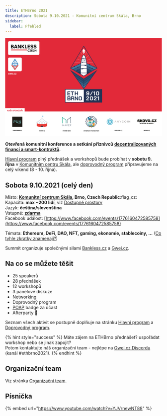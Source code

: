 ```yaml
---
title: ETHBrno 2021
description: Sobota 9.10.2021 - Komunitní centrum Skála, Brno
sidebar:
  label: Přehled
---
```


![](../../../../assets/welcome-screen-eth-brno.jpeg)

**Otevřená komunitní konference a setkání příznivců** [**decentralizovaných financí a smart-kontraktů**](https://komunita.gwei.cz/klicove-pojmy)**.**

[Hlavní program](program/) plný přednášek a workshopů bude probíhat v **sobotu 9. října** v [Komunitním centru Skála](misto-konani/#komunitni-centrum-skala), ale [doprovodný program](doprovodny-program/) připravujeme na celý víkend (8 - 10. října).

## Sobota 9.10.2021 (celý den)

Místo: [**Komunitní centrum Skála**](misto-konani/)**, Brno, Czech Republic**:flag\_cz: \
Kapacita: **max \~200 lidí**, viz [Dostupné prostory](misto-konani/)\
Jazyk: **čeština/slovenština**\
Vstupné: [**zdarma**](prakticke-informace/#vstupenky)\
Facebook událost: [https://www.facebook.com/events/1776160472585758](https://www.facebook.com/events/1776160472585758)

Témata: **Ethereum, DeFi, DAO, NFT, gaming, ekonomie, stablecoiny,  ...** ([Co tyhle zkratky znamenají?](https://komunita.gwei.cz/klicove-pojmy))

Summit organizuje společnými silami [Bankless.cz](https://bankless.cz/) a [Gwei.cz](http://gwei.cz/).

## Na co se můžete těšit

* 25 speakerů
* 28 přednášek
* 12 workshopů
* 3 panelové diskuze
* Networking
* Doprovodný program
* [POAP](https://poap.xyz/) badge za účast
* Afterparty :tada:&#x20;

Seznam všech aktivit se postupně doplňuje na stránku [Hlavní program](program/) a [Doprovodný program](doprovodny-program/).

{% hint style="success" %}
Máte zájem na ETHBrno přednášet? uspořádat workshop nebo se jinak zapojit?\
Potom kontaktujte náš organizační team - nejlépe na [Gwei.cz Discordu](https://chat.gwei.cz) (kanál #ethbrno2021).
{% endhint %}

## Organizační team

Viz stránka [Organizační team](organizacni-team/).

## Písnička

{% embed url="https://www.youtube.com/watch?v=YJVrnewNT88" %}



